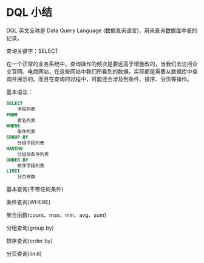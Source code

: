 # DQL 小结

DQL 英文全称是 Data Query Language (数据查询语言)，用来查询数据库中表的记录。

查询关键字：SELECT

在一个正常的业务系统中，查询操作的频次是要远高于增删改的，当我们去访问企业官网、电商网站，在这些网站中我们所看到的数据，实际都是需要从数据库中查询并展示的。而且在查询的过程中，可能还会涉及到条件、排序、分页等操作。

基本语法：

```sql
SELECT
    字段列表
FROM
    表名列表
WHERE
    条件列表
GROUP BY
    分组字段列表
HAVING
    分组后条件列表
ORDER BY
    排序字段列表
LIMIT
    分页参数
```

基本查询(不带任何条件)

条件查询(WHERE)

聚合函数(count、max、min、avg、sum)

分组查询(group by)

排序查询(order by)

分页查询(limit)

